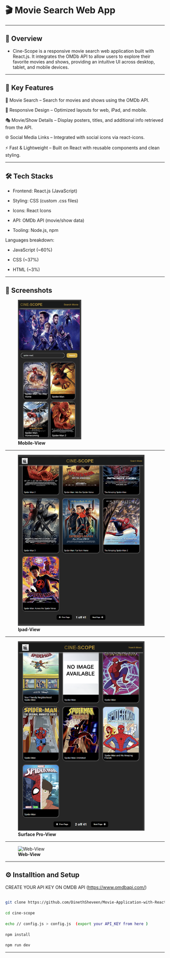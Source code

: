# 🎬 Movie Search Web App

---

## 📖 Overview
- Cine-Scope is a responsive movie search web application built with React.js. It integrates the OMDb API to allow users to explore their favorite movies and shows, providing an intuitive UI across desktop, tablet, and mobile devices.

---

## 🚀 Key Features

🔎 Movie Search – Search for movies and shows using the OMDb API.

📱 Responsive Design – Optimized layouts for web, iPad, and mobile.

🎭 Movie/Show Details – Display posters, titles, and additional info retrieved from the API.

🌐 Social Media Links – Integrated with social icons via react-icons.

⚡ Fast & Lightweight – Built on React with reusable components and clean styling.

---

## 🛠️ Tech Stacks

- Frontend: React.js (JavaScript)

- Styling: CSS (custom .css files)

- Icons: React Icons

- API: OMDb API
 (movie/show data)

- Tooling: Node.js, npm

Languages breakdown:

- JavaScript (~60%)

- CSS (~37%)

- HTML (~3%)

---

## 📸 Screenshots

<figure>
  <img src="./cine-scope/public/mobile-view.png" alt="Mobile-View" width="200"/>
  <figcaption><b>Mobile-View</b></figcaption>
</figure>

---

<figure>
  <img src="./cine-scope/public/ipad-view.png" alt="Ipad-View" width="400"/>
  <figcaption><b>Ipad-View</b></figcaption>
</figure>

---

<figure>
  <img src="./cine-scope/public/surfacepro-view.png" alt="Surface Pro-View" width="400"/>
  <figcaption><b>Surface Pro-View</b></figcaption>
</figure>

---

<figure>
  <img src="./cine-scope/public/web-view.png" alt="Web-View" width="600"/>
  <figcaption><b>Web-View</b></figcaption>
</figure>

---

## ⚙️ Installtion and Setup

CREATE YOUR API KEY ON OMDB API (https://www.omdbapi.com/)

```bash

git clone https://github.com/DinethSheveen/Movie-Application-with-React.git

cd cine-scope

echo // config.js > config.js  (export your API_KEY from here )

npm install

npm run dev

```
---
